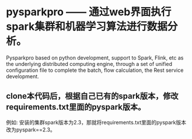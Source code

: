 # pysparkpro —— 通过web界面执行spark集群和机器学习算法进行数据分析。

Pysparkpro based on python development, support to Spark, Flink, etc as the underlying distributed computing engine, through a set of unified configuration file to complete the batch, flow calculation, the Rest service development.

## clone本代码后，根据自己已有的spark版本，修改requirements.txt里面的pyspark版本。

例如:
    安装的集群spark版本为2.3，那就将requirements.txt里面的pyspark版本改为pyspark==2.3。